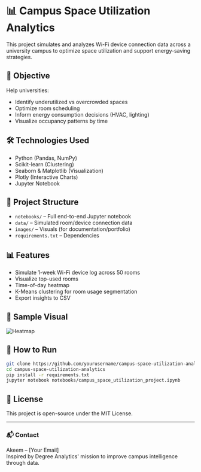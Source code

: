 # 📊 Campus Space Utilization Analytics

This project simulates and analyzes Wi-Fi device connection data across a university campus to optimize space utilization and support energy-saving strategies.

## 🎯 Objective

Help universities:
- Identify underutilized vs overcrowded spaces
- Optimize room scheduling
- Inform energy consumption decisions (HVAC, lighting)
- Visualize occupancy patterns by time

## 🛠️ Technologies Used

- Python (Pandas, NumPy)
- Scikit-learn (Clustering)
- Seaborn & Matplotlib (Visualization)
- Plotly (Interactive Charts)
- Jupyter Notebook

## 📁 Project Structure

- `notebooks/` – Full end-to-end Jupyter notebook
- `data/` – Simulated room/device connection data
- `images/` – Visuals (for documentation/portfolio)
- `requirements.txt` – Dependencies

## 📊 Features

- Simulate 1-week Wi-Fi device log across 50 rooms
- Visualize top-used rooms
- Time-of-day heatmap
- K-Means clustering for room usage segmentation
- Export insights to CSV

## 📌 Sample Visual

![Heatmap](images/heatmap.png)

## 🚀 How to Run

```bash
git clone https://github.com/yourusername/campus-space-utilization-analytics.git
cd campus-space-utilization-analytics
pip install -r requirements.txt
jupyter notebook notebooks/campus_space_utilization_project.ipynb
```

## 📄 License

This project is open-source under the MIT License.

---

### 📬 Contact

Akeem – [Your Email]  
Inspired by Degree Analytics' mission to improve campus intelligence through data.
